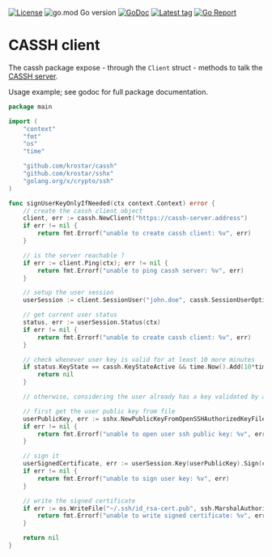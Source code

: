 [![License](https://img.shields.io/badge/license-MIT-blue)](https://choosealicense.com/licenses/mit/)
![go.mod Go version](https://img.shields.io/github/go-mod/go-version/krostar/cassh?label=go)
[![GoDoc](https://img.shields.io/badge/godoc-reference-blue.svg)](https://pkg.go.dev/github.com/krostar/cassh)
[![Latest tag](https://img.shields.io/github/v/tag/krostar/cassh)](https://github.com/krostar/cassh/tags)
[![Go Report](https://goreportcard.com/badge/github.com/krostar/cassh)](https://goreportcard.com/report/github.com/krostar/cassh)

# CASSH client

The cassh package expose - through the `Client` struct - methods to talk the [CASSH server](https://github.com/nbeguier/cassh/tree/master/src/server).

Usage example; see godoc for full package documentation.

```go
package main

import (
	"context"
	"fmt"
	"os"
	"time"

	"github.com/krostar/cassh"
	"github.com/krostar/sshx"
	"golang.org/x/crypto/ssh"
)

func signUserKeyOnlyIfNeeded(ctx context.Context) error {
	// create the cassh client object
	client, err := cassh.NewClient("https://cassh-server.address")
	if err != nil {
		return fmt.Errorf("unable to create cassh client: %v", err)
	}

	// is the server reachable ?
	if err := client.Ping(ctx); err != nil {
		return fmt.Errorf("unable to ping cassh server: %v", err)
	}

	// setup the user session
	userSession := client.SessionUser("john.doe", cassh.SessionUserOptionAuthenticationMechanismLDAP("john.doe@company.corp", "awesome42password"))

	// get current user status
	status, err := userSession.Status(ctx)
	if err != nil {
		return fmt.Errorf("unable to create cassh client: %v", err)
	}

	// check whenever user key is valid for at least 10 more minutes
	if status.KeyState == cassh.KeyStateActive && time.Now().Add(10*time.Minute).Before(status.KeyExpiration) {
		return nil
	}

	// otherwise, considering the user already has a key validated by an admin, sign the key

	// first get the user public key from file
	userPublicKey, err := sshx.NewPublicKeyFromOpenSSHAuthorizedKeyFile("~/.ssh/id_rsa.pub")
	if err != nil {
		return fmt.Errorf("unable to open user ssh public key: %v", err)
	}

	// sign it
	userSignedCertificate, err := userSession.Key(userPublicKey).Sign(ctx)
	if err != nil {
		return fmt.Errorf("unable to sign user key: %v", err)
	}

	// write the signed certificate
	if err := os.WriteFile("~/.ssh/id_rsa-cert.pub", ssh.MarshalAuthorizedKey(userSignedCertificate), 0644); err != nil {
		return fmt.Errorf("unable to write signed certificate: %v", err)
	}

	return nil
}
```